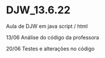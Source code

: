 # DJW_13.6.22
 Aula de DJW em java script / html 

13/06
Análise do código da professora

20/06
Testes e alterações no código

